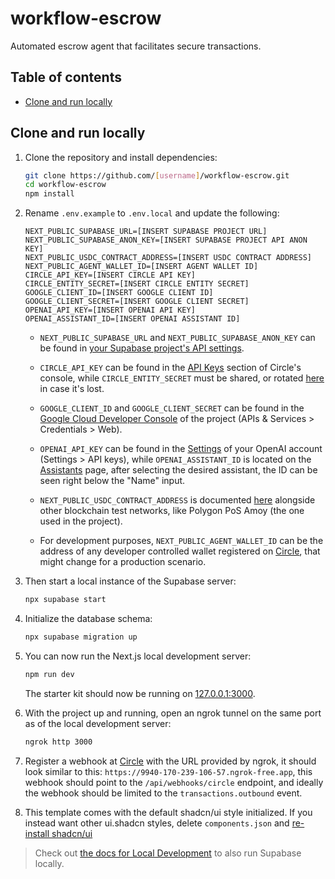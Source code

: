 # workflow-escrow

Automated escrow agent that facilitates secure transactions.

## Table of contents

- [Clone and run locally](#clone-and-run-locally)

## Clone and run locally

1. Clone the repository and install dependencies:

   ```bash
   git clone https://github.com/[username]/workflow-escrow.git
   cd workflow-escrow
   npm install
   ```

2. Rename `.env.example` to `.env.local` and update the following:

   ```
   NEXT_PUBLIC_SUPABASE_URL=[INSERT SUPABASE PROJECT URL]
   NEXT_PUBLIC_SUPABASE_ANON_KEY=[INSERT SUPABASE PROJECT API ANON KEY]
   NEXT_PUBLIC_USDC_CONTRACT_ADDRESS=[INSERT USDC CONTRACT ADDRESS]
   NEXT_PUBLIC_AGENT_WALLET_ID=[INSERT AGENT WALLET ID]
   CIRCLE_API_KEY=[INSERT CIRCLE API KEY]
   CIRCLE_ENTITY_SECRET=[INSERT CIRCLE ENTITY SECRET]
   GOOGLE_CLIENT_ID=[INSERT GOOGLE CLIENT ID]
   GOOGLE_CLIENT_SECRET=[INSERT GOOGLE CLIENT SECRET]
   OPENAI_API_KEY=[INSERT OPENAI API KEY]
   OPENAI_ASSISTANT_ID=[INSERT OPENAI ASSISTANT ID]
   ```

   - `NEXT_PUBLIC_SUPABASE_URL` and `NEXT_PUBLIC_SUPABASE_ANON_KEY` can be found in [your Supabase project's API settings](https://app.supabase.com/project/_/settings/api).

   - `CIRCLE_API_KEY` can be found in the [API Keys](https://console.circle.com/api-keys) section of Circle's console, while `CIRCLE_ENTITY_SECRET` must be shared, or rotated [here](https://console.circle.com/wallets/dev/configurator/entity-secret) in case it's lost.

   - `GOOGLE_CLIENT_ID` and `GOOGLE_CLIENT_SECRET` can be found in the [Google Cloud Developer Console](https://console.cloud.google.com/apis/credentials?project=workflow-escrow) of the project (APIs & Services > Credentials > Web).

   - `OPENAI_API_KEY` can be found in the [Settings](https://platform.openai.com/settings) of your OpenAI account (Settings > API keys), while `OPENAI_ASSISTANT_ID` is located on the [Assistants](https://platform.openai.com/assistants) page, after selecting the desired assistant, the ID can be seen right below the "Name" input.

   - `NEXT_PUBLIC_USDC_CONTRACT_ADDRESS` is documented [here](https://developers.circle.com/stablecoins/usdc-on-test-networks) alongside other blockchain test networks, like Polygon PoS Amoy (the one used in the project).

   - For development purposes, `NEXT_PUBLIC_AGENT_WALLET_ID` can be the address of any developer controlled wallet registered on [Circle](https://console.circle.com/wallets/dev/wallets), that might change for a production scenario.

3. Then start a local instance of the Supabase server:

   ```bash
   npx supabase start
   ```

4. Initialize the database schema:

   ```bash
   npx supabase migration up
   ```

5. You can now run the Next.js local development server:

   ```bash
   npm run dev
   ```

   The starter kit should now be running on [127.0.0.1:3000](http://127.0.0.1:3000/).

6. With the project up and running, open an ngrok tunnel on the same port as of the local development server:

   ```bash
   ngrok http 3000
   ```

7. Register a webhook at [Circle](https://console.circle.com/webhooks) with the URL provided by ngrok, it should look similar to this: `https://9940-170-239-106-57.ngrok-free.app`, this webhook should point to the `/api/webhooks/circle` endpoint, and ideally the webhook should be limited to the `transactions.outbound` event.

8. This template comes with the default shadcn/ui style initialized. If you instead want other ui.shadcn styles, delete `components.json` and [re-install shadcn/ui](https://ui.shadcn.com/docs/installation/next)

> Check out [the docs for Local Development](https://supabase.com/docs/guides/getting-started/local-development) to also run Supabase locally.
